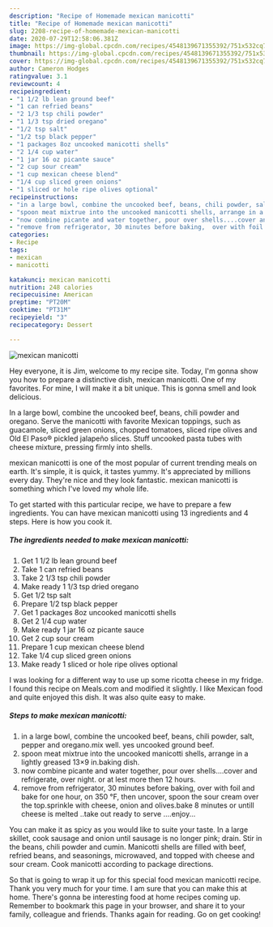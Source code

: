 ```yaml
---
description: "Recipe of Homemade mexican manicotti"
title: "Recipe of Homemade mexican manicotti"
slug: 2208-recipe-of-homemade-mexican-manicotti
date: 2020-07-29T12:58:06.381Z
image: https://img-global.cpcdn.com/recipes/4548139671355392/751x532cq70/mexican-manicotti-recipe-main-photo.jpg
thumbnail: https://img-global.cpcdn.com/recipes/4548139671355392/751x532cq70/mexican-manicotti-recipe-main-photo.jpg
cover: https://img-global.cpcdn.com/recipes/4548139671355392/751x532cq70/mexican-manicotti-recipe-main-photo.jpg
author: Cameron Hodges
ratingvalue: 3.1
reviewcount: 4
recipeingredient:
- "1 1/2 lb lean ground beef"
- "1 can refried beans"
- "2 1/3 tsp chili powder"
- "1 1/3 tsp dried oregano"
- "1/2 tsp salt"
- "1/2 tsp black pepper"
- "1 packages 8oz uncooked manicotti shells"
- "2 1/4 cup water"
- "1 jar 16 oz picante sauce"
- "2 cup sour cream"
- "1 cup mexican cheese blend"
- "1/4 cup sliced green onions"
- "1 sliced or hole ripe olives optional"
recipeinstructions:
- "in a large bowl, combine the uncooked beef, beans, chili powder, salt,  pepper and oregano.mix well. yes uncooked ground beef."
- "spoon meat mixtrue into the uncooked manicotti shells, arrange in a lightly greased 13×9 in.baking dish."
- "now combine picante and water together, pour over shells....cover and refrigerate, over night. or at lest more then 12 hours."
- "remove from refrigerator, 30 minutes before baking,  over with foil and bake for one hour, on 350 °F, then uncover, spoon the sour cream over the top.sprinkle with cheese, onion and olives.bake 8 minutes or untill cheese is melted ..take out ready to serve ....enjoy..."
categories:
- Recipe
tags:
- mexican
- manicotti

katakunci: mexican manicotti 
nutrition: 248 calories
recipecuisine: American
preptime: "PT20M"
cooktime: "PT31M"
recipeyield: "3"
recipecategory: Dessert

---
```



![mexican manicotti](https://img-global.cpcdn.com/recipes/4548139671355392/751x532cq70/mexican-manicotti-recipe-main-photo.jpg)

Hey everyone, it is Jim, welcome to my recipe site. Today, I'm gonna show you how to prepare a distinctive dish, mexican manicotti. One of my favorites. For mine, I will make it a bit unique. This is gonna smell and look delicious.

In a large bowl, combine the uncooked beef, beans, chili powder and oregano. Serve the manicotti with favorite Mexican toppings, such as guacamole, sliced green onions, chopped tomatoes, sliced ripe olives and Old El Paso® pickled jalapeño slices. Stuff uncooked pasta tubes with cheese mixture, pressing firmly into shells.

mexican manicotti is one of the most popular of current trending meals on earth. It's simple, it is quick, it tastes yummy. It's appreciated by millions every day. They're nice and they look fantastic. mexican manicotti is something which I've loved my whole life.


To get started with this particular recipe, we have to prepare a few ingredients. You can have mexican manicotti using 13 ingredients and 4 steps. Here is how you cook it.

<!--inarticleads1-->

##### The ingredients needed to make mexican manicotti:

1. Get 1 1/2 lb lean ground beef
1. Take 1 can refried beans
1. Take 2 1/3 tsp chili powder
1. Make ready 1 1/3 tsp dried oregano
1. Get 1/2 tsp salt
1. Prepare 1/2 tsp black pepper
1. Get 1 packages 8oz uncooked manicotti shells
1. Get 2 1/4 cup water
1. Make ready 1 jar 16 oz picante sauce
1. Get 2 cup sour cream
1. Prepare 1 cup mexican cheese blend
1. Take 1/4 cup sliced green onions
1. Make ready 1 sliced or hole ripe olives optional


I was looking for a different way to use up some ricotta cheese in my fridge. I found this recipe on Meals.com and modified it slightly. I like Mexican food and quite enjoyed this dish. It was also quite easy to make. 

<!--inarticleads2-->

##### Steps to make mexican manicotti:

1. in a large bowl, combine the uncooked beef, beans, chili powder, salt,  pepper and oregano.mix well. yes uncooked ground beef.
1. spoon meat mixtrue into the uncooked manicotti shells, arrange in a lightly greased 13×9 in.baking dish.
1. now combine picante and water together, pour over shells....cover and refrigerate, over night. or at lest more then 12 hours.
1. remove from refrigerator, 30 minutes before baking,  over with foil and bake for one hour, on 350 °F, then uncover, spoon the sour cream over the top.sprinkle with cheese, onion and olives.bake 8 minutes or untill cheese is melted ..take out ready to serve ....enjoy...


You can make it as spicy as you would like to suite your taste. In a large skillet, cook sausage and onion until sausage is no longer pink; drain. Stir in the beans, chili powder and cumin. Manicotti shells are filled with beef, refried beans, and seasonings, microwaved, and topped with cheese and sour cream. Cook manicotti according to package directions. 

So that is going to wrap it up for this special food mexican manicotti recipe. Thank you very much for your time. I am sure that you can make this at home. There's gonna be interesting food at home recipes coming up. Remember to bookmark this page in your browser, and share it to your family, colleague and friends. Thanks again for reading. Go on get cooking!
